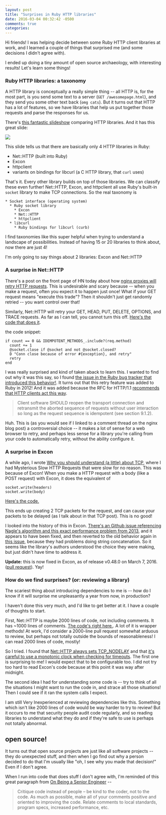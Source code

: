 ```yaml
---
layout: post
title: "Surprises in Ruby HTTP libraries"
date: 2016-03-04 00:32:42 -0500
comments: true
categories:
---
```


Hi friends! I was helping decide between some Ruby HTTP client libraries at
work, and I learned a couple of things that surprised me (and some decisions I didn't agree with).

I ended up doing a tiny amount of open source archaeology, with interesting results! Let's learn some things!

### Ruby HTTP libraries: a taxonomy

A HTTP library is conceptually a really simple thing -- all HTTP is, for the most part, is you send some text to a server (`GET /awesomepage.html`), and they send you some other text back (`omg cats`). But it turns out that HTTP has a lot of features, so we have libraries that help us put together those requests and parse the responses for us.

There's [this fantastic slideshow](http://www.slideshare.net/HiroshiNakamura/rubyhttp-clients-comparison) comparing HTTP libraries. And it has this great slide:

<img src="/images/ruby-taxonomy.png">

This slide tells us that there are basically only 4 HTTP libraries in Ruby:

* Net::HTTP (built into Ruby)
* Excon
* httpclient
* variants on bindings for libcurl (a C HTTP library, that `curl` uses)

That's it. Every other library builds on top of those libraries. We can classify these even further! Net::HTTP, Excon, and httpclient all use Ruby's built-in `socket` library to make TCP connections. So the real taxonomy is

```
* Socket interface (operating system)
  * Ruby socket library
    * Excon
    * Net::HTTP
    * httpclient
  * libcurl
    * Ruby bindings for libcurl (curb)
```

I find taxonomies like this super helpful when trying to understand a landscape of possibilities. Instead of having 15 or 20 libraries to think about, now there are just 4!

I'm only going to say things about 2 libraries: Excon and Net::HTTP

### A surprise in Net::HTTP

There's a post on the front page of HN today about how [nginx proxies will retry HTTP requests](https://trac.nginx.org/nginx/ticket/488#comment:4). This is undesirable and scary because -- when you make a request, often you expect it to happen just once! What if your GET request means "execute this trade"? Then it shouldn't just get randomly retried -- you want control over that!

Similarly, Net::HTTP will retry your GET, HEAD, PUT, DELETE, OPTIONS, and TRACE requests. As far as I can tell, you cannot turn this off. [Here's the code that does it](https://github.com/ruby/ruby/blob/trunk/lib/net/http.rb#L1455-L1460).

the code snippet:

```
if count == 0 && IDEMPOTENT_METHODS_.include?(req.method)
  count += 1
  @socket.close if @socket and not @socket.closed?
  D "Conn close because of error #{exception}, and retry"
  retry
end
```

I was really surprised and kind of taken aback to learn this. I wanted to find out why it was this say, so I found [the issue in the Ruby bug tracker that introduced this behavior!](https://bugs.ruby-lang.org/issues/5813). It turns out that this retry feature was added to Ruby in 2012! And it was added because the RFC for HTTP/1.1 [recommends that HTTP clients act this way](http://tools.ietf.org/html/rfc2616#section-8.1.4).

> Client software SHOULD reopen the transport connection and retransmit the aborted sequence of requests without user interaction so long as the request sequence is idempotent (see section 9.1.2).

Huh. This is (as you would see if I linked to a comment thread on the nginx blog
post) a controversial choice -- it makes a lot of sense for a web browser to
retry, and perhaps less sense for a library you're calling from your code to
automatically retry, without the ability configure it.

### A surprise in Excon

A while ago, I wrote [Why you should understand (a little) about TCP](http://jvns.ca/blog/2015/11/21/why-you-should-understand-a-little-about-tcp/), where I had Mysterious Slow HTTP Requests that were slow for no reason. This was because of Excon! When you make a HTTP request with a body (like a POST request) with Excon, it does the equivalent of

```
socket.write(headers)
socket.write(body)
```

[Here's the code.](https://github.com/excon/excon/blob/c3c8abff7713d31d3b06ef54973f01b1283e0012/lib/excon/connection.rb#L143-L167)

This ends up creating 2 TCP packets for the request, and can cause your packets to be delayed (as I talk about in that TCP post). This is no good!

I looked into the history of this in Excon. [There's an Github issue referencing Nagle's algorithm and this exact performance problem from 2013](https://github.com/excon/excon/issues/233), and it appears to have been fixed, and then reverted to the old behavior again in [this issue](https://github.com/excon/excon/issues/266), because they had problems doing string concatenation. So it seems like the library's authors understood the choice they were making, but just didn't have time to address it.

**Update:** this is now fixed in Excon, as of release v0.48.0 on March 7, 2016. ([pull request](https://github.com/excon/excon/pull/557)). Yay!

### How do we find surprises? (or: reviewing a library)

The scariest thing about introducing dependencies to me is -- how do I know if it will surprise me unpleasantly a year from now, in production?

I haven't done this very much, and I'd like to get better at it. I have a couple of thoughts to start.

First, Net::HTTP is maybe 2000 lines of code, not including comments. It has ~1000 lines of comments. [The code's right here.](https://github.com/ruby/ruby/blob/trunk/lib/net/http.rb). A lot of it is wrapper methods! At work, I'd consider a 2000-line pull request somewhat arduous to review, but perhaps not totally outside the bounds of reasonableness! I can read 2000 lines of code, mostly!

So I tried. I found that [Net::HTTP always sets TCP_NODELAY](https://github.com/ruby/ruby/blob/trunk/lib/net/http.rb#L887) and that [it's careful to use a monotonic clock when checking for timeouts](https://github.com/ruby/ruby/blob/trunk/lib/net/http.rb#L928-L939). The first one is surprising to me! I would expect that to be configurable too. I did not try too hard to read Excon's code because at this point it was way after midnight.

The second idea I had for understanding some code is -- try to think of all the situations I might want to run the code in, and strace all those situations! Then I could see if it ran the system calls I expect.

I am still Very Inexperienced at reviewing dependencies like this. Something which isn't like 2000 lines of code would be way harder to try to review! But it occurs to me that security people audit code regularly, and so reading libraries to understand what they do and if they're safe to use is perhaps not totally abnormal.

## open source!

It turns out that open source projects are just like all software projects -- they do unexpected stuff, and then when I go find out why a person decided to do that I'm usually like "oh, I see why you made that decision!" Even if I don't agree.

When I run into code that does stuff I don't agree with, I'm reminded of this great paragraph from [On Being a Senior Engineer](http://www.kitchensoap.com/2012/10/25/on-being-a-senior-engineer/) --

> Critique code instead of people – be kind to the coder, not to the code. As much as possible, make all of your comments positive and oriented to improving the code. Relate comments to local standards, program specs, increased performance, etc.
